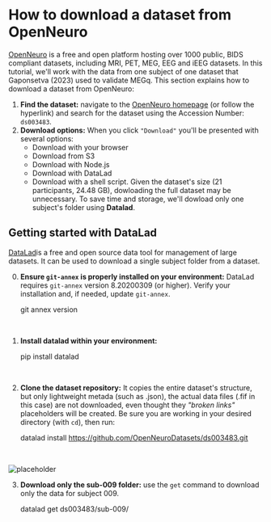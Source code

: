 # How to download a dataset from OpenNeuro

[OpenNeuro](https://openneuro.org/) is a free and open platform hosting over 1000 public, BIDS compliant datasets, including MRI, PET, MEG, EEG and iEEG datasets. 
In this tutorial, we'll work with the data from one subject of one dataset that Gaponsetva (2023) used to validate MEGq. This section explains how to download a dataset from OpenNeuro:

1. **Find the dataset:** navigate to the [OpenNeuro homepage](https://openneuro.org/) (or follow the hyperlink) and search for the dataset using the Accession Number: `ds003483`.
2. **Download options:** When you click `"Download"` you'll be presented with several options:
    * Download with your browser
    * Download from S3
    * Download with Node.js
    * Download with DataLad
    * Download with a shell script. 
Given the dataset's size (21 participants, 24.48 GB), dowloading the full dataset may be unnecessary. To save time and storage, we'll dowload only one subject's folder using **Datalad**.

## Getting started with DataLad
[DataLad](github.com/datalad)is a free and open source data tool for management of large datasets. It can be used to download a single subject folder from a dataset.

0. **Ensure `git-annex` is properly installed on your environment:** DataLad requires `git-annex` version 8.20200309 (or higher). Verify your installation and, if needed, update `git-annex`.

    git annex version
<br>

1. **Install datalad within your environment:** 

    pip install datalad
<br>

2. **Clone the dataset repository:** It copies the entire dataset's structure, but only lightweight metada (such as .json), the actual data files (.fif in this case) are not downloaded, even thought they _"broken links"_ placeholders will be created. Be sure you are working in your desired directory (with `cd`), then run:

    datalad install https://github.com/OpenNeuroDatasets/ds003483.git
<br>

![placeholder](../static/placeholder.png)


3. **Download only the sub-009 folder:** use the `get` command to download only the data for subject 009.

    datalad get ds003483/sub-009/
<br>





